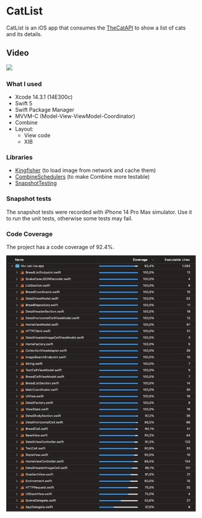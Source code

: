 # CatList

CatList is an iOS app that consumes the [TheCatAPI](https://thecatapi.com/) to show a list of cats and its details.

## Video

![](/readme_files/demo_gif.gif)

### What I used

- Xcode 14.3.1 (14E300c)
- Swift 5
- Swift Package Manager
- MVVM-C (Model-View-ViewModel-Coordinator)
- Combine
- Layout:
    - View code
    - XIB

### Libraries

- [Kingfisher](https://github.com/onevcat/Kingfisher) (to load image from network and cache them)
- [CombineSchedulers](https://github.com/pointfreeco/combine-schedulers) (to make Combine more testable)
- [SnapshotTesting](https://github.com/pointfreeco/swift-snapshot-testing)

### Snapshot tests

The snapshot tests were recorded with iPhone 14 Pro Max simulator. Use it to run the unit tests, otherwise some tests may fail.

### Code Coverage

The project has a code coverage of 92.4%.

![](readme_files/code_coverage.png)
